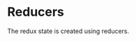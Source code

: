 # Reducers

<!---
TODO: more details on the component

how reducer fits into redux hierarchy
what a reducer is (pure function, inputs, output)
link to redux docs on reducers
-->

The redux state is created using reducers.
